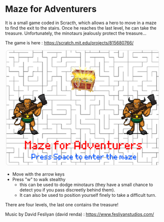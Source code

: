 # Maze for Adventurers

It is a small game coded in Scracth, which allows a hero to move in a maze to find the exit to the stairs. Once he reaches the last level, he can take the treasure.
Unfortunately, the minotaurs jealously protect the treasure...

The game is here : https://scratch.mit.edu/projects/815680766/

![start menu](https://github.com/Aytan-sudo/maze_for_adventurer/blob/main/Documents/start_menu.png?raw=true)

- Move with the arrow keys
- Press "w" to walk stealthy
  - this can be used to dodge minotaurs (they have a small chance to detect you if you pass discreetly behind them).
  - It can also be used to position yourself finely to take a difficult turn.

There are four levels, the last one contains the treasure!

Music by David Fesliyan (david renda) : https://www.fesliyanstudios.com/



